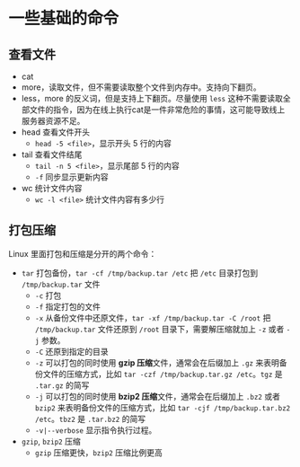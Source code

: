 # 一些基础的命令

## 查看文件

- cat
- more，读取文件，但不需要读取整个文件到内存中。支持向下翻页。
- less，more 的反义词，但是支持上下翻页。尽量使用 `less` 这种不需要读取全部文件的指令，因为在线上执行cat是一件非常危险的事情，这可能导致线上服务器资源不足。
- head 查看文件开头
  - `head -5 <file>`，显示开头 5 行的内容
- tail 查看文件结尾
  - `tail -n 5 <file>`，显示尾部 5 行的内容
  - `-f` 同步显示更新内容
- wc 统计文件内容
  - `wc -l <file>` 统计文件内容有多少行
  
## 打包压缩

Linux 里面打包和压缩是分开的两个命令：

- `tar` 打包备份，`tar -cf /tmp/backup.tar /etc` 把 `/etc` 目录打包到 `/tmp/backup.tar` 文件
  - `-c` 打包
  - `-f` 指定打包的文件
  - `-x`  从备份文件中还原文件，`tar -xf /tmp/backup.tar -C /root` 把 `/tmp/backup.tar` 文件还原到 `/root` 目录下，需要解压缩就加上 `-z` 或者 `-j` 参数。
  - `-C` 还原到指定的目录  
  - `-z` 可以打包的同时使用 **gzip 压缩**文件，通常会在后缀加上 `.gz` 来表明备份文件的压缩方式，比如 `tar -czf /tmp/backup.tar.gz /etc`。`tgz` 是 `.tar.gz` 的简写
  - `-j` 可以打包的同时使用 **bzip2 压缩**文件，通常会在后缀加上 `.bz2` 或者 `bzip2` 来表明备份文件的压缩方式，比如 `tar -cjf /tmp/backup.tar.bz2 /etc`。`tbz2` 是 `.tar.bz2` 的简写
  - `-v|--verbose` 显示指令执行过程。
- `gzip`, `bzip2` 压缩
  - `gzip` 压缩更快，`bzip2` 压缩比例更高
